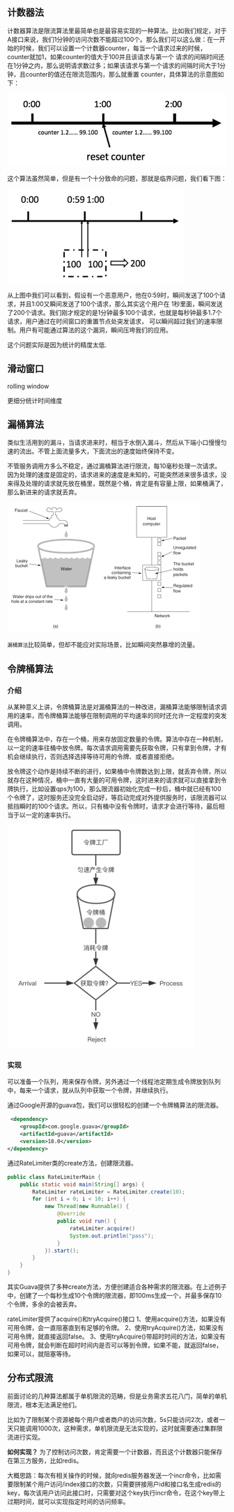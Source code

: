## 计数器法

计数器算法是限流算法里最简单也是最容易实现的一种算法。比如我们规定，对于A接口来说，我们1分钟的访问次数不能超过100个。那么我们可以这么做：在一开 始的时候，我们可以设置一个计数器counter，每当一个请求过来的时候，counter就加1，如果counter的值大于100并且该请求与第一个 请求的间隔时间还在1分钟之内，那么说明请求数过多；如果该请求与第一个请求的间隔时间大于1分钟，且counter的值还在限流范围内，那么就重置 counter，具体算法的示意图如下：

![img](assets/限流算法/270324-20180926164018551-167363864.jpg)

这个算法虽然简单，但是有一个十分致命的问题，那就是临界问题，我们看下图：

<img src="assets/限流算法/270324-20180926164026888-2038067154.jpg" alt="img" style="zoom:50%;" />

从上图中我们可以看到，假设有一个恶意用户，他在0:59时，瞬间发送了100个请求，并且1:00又瞬间发送了100个请求，那么其实这个用户在 1秒里面，瞬间发送了200个请求。我们刚才规定的是1分钟最多100个请求，也就是每秒钟最多1.7个请求，用户通过在时间窗口的重置节点处突发请求， 可以瞬间超过我们的速率限制。用户有可能通过算法的这个漏洞，瞬间压垮我们的应用。

这个问题实际是因为统计的精度太低.



## 滑动窗口

rolling window

更细分统计时间维度

## 漏桶算法

类似生活用到的漏斗，当请求进来时，相当于水倒入漏斗，然后从下端小口慢慢匀速的流出。不管上面流量多大，下面流出的速度始终保持不变。

不管服务调用方多么不稳定，通过漏桶算法进行限流，每10毫秒处理一次请求。因为处理的速度是固定的，请求进来的速度是未知的，可能突然进来很多请求，没来得及处理的请求就先放在桶里，既然是个桶，肯定是有容量上限，如果桶满了，那么新进来的请求就丢弃。

![漏桶算法，来自网络.png](assets/限流算法/68747470733a2f2f692e6c6f6c692e6e65742f323031372f30382f31312f353938633930356361613863622e706e67.png)

`漏桶算法`比较简单，但却不能应对实际场景，比如瞬间突然暴增的流量。

## 令牌桶算法

### 介绍

从某种意义上讲，令牌桶算法是对漏桶算法的一种改进，漏桶算法能够限制请求调用的速率，而令牌桶算法能够在限制调用的平均速率的同时还允许一定程度的突发调用。

在令牌桶算法中，存在一个桶，用来存放固定数量的令牌。算法中存在一种机制，以一定的速率往桶中放令牌。每次请求调用需要先获取令牌，只有拿到令牌，才有机会继续执行，否则选择选择等待可用的令牌、或者直接拒绝。

放令牌这个动作是持续不断的进行，如果桶中令牌数达到上限，就丢弃令牌，所以就存在这种情况，桶中一直有大量的可用令牌，这时进来的请求就可以直接拿到令牌执行，比如设置qps为100，那么限流器初始化完成一秒后，桶中就已经有100个令牌了，这时服务还没完全启动好，等启动完成对外提供服务时，该限流器可以抵挡瞬时的100个请求。所以，只有桶中没有令牌时，请求才会进行等待，最后相当于以一定的速率执行。

<img src="assets/限流算法/image-20190923075953091.png" alt="image-20190923075953091" style="zoom:50%;" />



### 实现

可以准备一个队列，用来保存令牌，另外通过一个线程池定期生成令牌放到队列中，每来一个请求，就从队列中获取一个令牌，并继续执行。

通过Google开源的guava包，我们可以很轻松的创建一个令牌桶算法的限流器。

```xml
 <dependency>
    <groupId>com.google.guava</groupId>
    <artifactId>guava</artifactId>
    <version>18.0</version>
</dependency>
```

通过RateLimiter类的create方法，创建限流器。

```java
public class RateLimiterMain {
    public static void main(String[] args) {
        RateLimiter rateLimiter = RateLimiter.create(10);
        for (int i = 0; i < 10; i++) {
            new Thread(new Runnable() {
                @Override
                public void run() {
                    rateLimiter.acquire()
                    System.out.println("pass");
                }
            }).start();
        }
    }
}
```



其实Guava提供了多种create方法，方便创建适合各种需求的限流器。在上述例子中，创建了一个每秒生成10个令牌的限流器，即100ms生成一个，并最多保存10个令牌，多余的会被丢弃。

rateLimiter提供了acquire()和tryAcquire()接口
1、使用acquire()方法，如果没有可用令牌，会一直阻塞直到有足够的令牌。
2、使用tryAcquire()方法，如果没有可用令牌，就直接返回false。
3、使用tryAcquire()带超时时间的方法，如果没有可用令牌，就会判断在超时时间内是否可以等到令牌，如果不能，就返回false，如果可以，就阻塞等待。



## 分布式限流

前面讨论的几种算法都属于单机限流的范畴，但是业务需求五花八门，简单的单机限流，根本无法满足他们。

比如为了限制某个资源被每个用户或者商户的访问次数，5s只能访问2次，或者一天只能调用1000次，这种需求，单机限流是无法实现的，这时就需要通过集群限流进行实现。

**如何实现？**
为了控制访问次数，肯定需要一个计数器，而且这个计数器只能保存在第三方服务，比如redis。

大概思路：每次有相关操作的时候，就向redis服务器发送一个incr命令，比如需要限制某个用户访问/index接口的次数，只需要拼接用户id和接口名生成redis的key，每次该用户访问此接口时，只需要对这个key执行incr命令，在这个key带上过期时间，就可以实现指定时间的访问频率。

